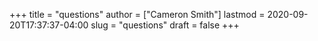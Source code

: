 +++
title = "questions"
author = ["Cameron Smith"]
lastmod = 2020-09-20T17:37:37-04:00
slug = "questions"
draft = false
+++
